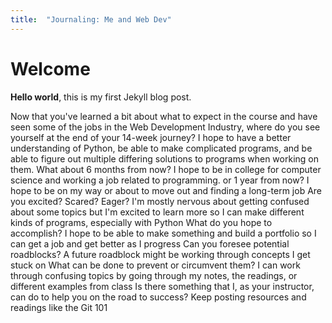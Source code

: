 ```yaml
---
title:  "Journaling: Me and Web Dev"
---
```

# Welcome

**Hello world**, this is my first Jekyll blog post.

Now that you've learned a bit about what to expect in the course and have seen some of the jobs in the Web Development Industry, where do you see yourself at the end of your 14-week journey?
I hope to have a better understanding of Python, be able to make complicated programs, and be able to figure out multiple differing solutions to programs when working on them.
What about 6 months from now?
I hope to be in college for computer science and working a job related to programming.
or 1 year from now?
I hope to be on my way or about to move out and finding a long-term job
Are you excited? Scared? Eager?
I'm mostly nervous about getting confused about some topics but I'm excited to learn more so I can make different kinds of programs, especially with Python
What do you hope to accomplish?
I hope to be able to make something and build a portfolio so I can get a job and get better as I progress
Can you foresee potential roadblocks?
A future roadblock might be working through concepts I get stuck on
What can be done to prevent or circumvent them?
I can work through confusing topics by going through my notes, the readings, or different examples from class
Is there something that I, as your instructor, can do to help you on the road to success?
Keep posting resources and readings like the Git 101